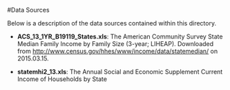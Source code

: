 #Data Sources

Below is a description of the data sources contained within this directory.

- **ACS_13_1YR_B19119_States.xls**: The American Community Survey State
Median Family Income by Family Size (3-year; LIHEAP). Downloaded from
http://www.census.gov/hhes/www/income/data/statemedian/ on 2015.03.15.

- **statemhi2_13.xls**: The Annual Social and Economic Supplement Current
Income of Households by State
